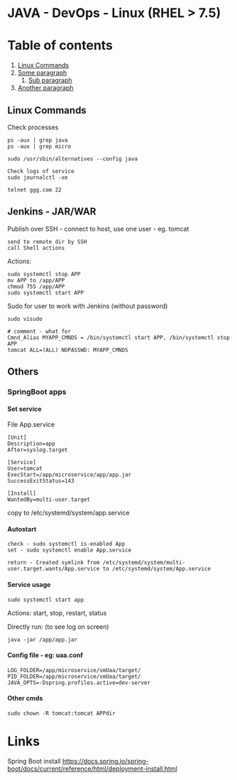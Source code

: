 # JAVA - DevOps - Linux (RHEL > 7.5)

# Table of contents
1. [Linux Commands](#linux_commands)
2. [Some paragraph](#paragraph1)
    1. [Sub paragraph](#subparagraph1)
3. [Another paragraph](#paragraph2)

## Linux Commands <a name="linux_commands"></a>

Check processes

    ps -aux | grep java
    ps -aux | grep micro
    
    sudo /usr/sbin/alternatives --config java
    
    Check logs of service
    sudo journalctl -xe
    
    telnet ggg.com 22

## Jenkins - JAR/WAR

Publish over SSH - connect to host, use one user - eg. tomcat

    send to remote dir by SSH
    call Shell actions
    
Actions:

    sudo systemctl stop APP
    mv APP to /app/APP
    chmod 755 /app/APP
    sudo systemctl start APP

Sudo for user to work with Jenkins (without password)

    sudo visudo
    
    # comment - what for
    Cmnd_Alias MYAPP_CMNDS = /bin/systemctl start APP, /bin/systemctl stop APP
    tomcat ALL=(ALL) NOPASSWD: MYAPP_CMNDS

## Others

### SpringBoot apps

#### Set service

File App.service

    [Unit]
    Description=app
    After=syslog.target

    [Service]
    User=tomcat
    ExecStart=/app/microservice/app/app.jar
    SuccessExitStatus=143

    [Install]
    WantedBy=multi-user.target

copy to /etc/systemd/system/app.service
    
#### Autostart

    check - sudo systemctl is-enabled App
    set - sudo systemctl enable App.service
    
    return - Created symlink from /etc/systemd/system/multi-user.target.wants/App.service to /etc/systemd/system/App.service

#### Service usage

    sudo systemctl start app    

Actions: start, stop, restart, status

Directly run: (to see log on screen)
    
    java -jar /app/app.jar
    
    
    
#### Config file - eg: uaa.conf

    LOG_FOLDER=/app/microservice/smUaa/target/
    PID_FOLDER=/app/microservice/smUaa/target/
    JAVA_OPTS=-Dspring.profiles.active=dev-server

#### Other cmds

    sudo chown -R tomcat:tomcat APPdir
    


# Links

Spring Boot install
https://docs.spring.io/spring-boot/docs/current/reference/html/deployment-install.html

